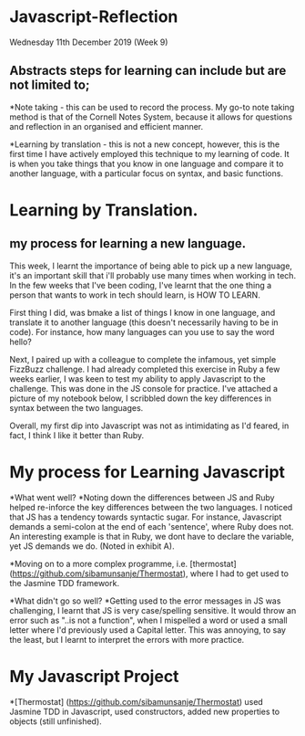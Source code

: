 # Javascript-Reflection

Wednesday 11th December 2019 (Week 9)

## Abstracts steps for learning can include but are not limited to;

*Note taking - this can be used to record the process. My go-to note taking method is that of the Cornell Notes System, because it allows for questions and reflection in an organised and efficient manner. 

*Learning by translation - this is not a new concept, however, this is the first time I have actively employed this technique to my learning of code. It is when you take things that you know in one language and compare it to another language, with a particular focus on syntax, and basic functions. 

# Learning by Translation. 
## my process for learning a new language. 

This week, I learnt the importance of being able to pick up a new language, it's an important skill that i'll probably use many times when working in tech. In the few weeks that I've been coding, I've learnt that the one thing a person that wants to work in tech should learn, is HOW TO LEARN. 

First thing I did, was bmake a list of things I know in one language, and translate it to another language (this doesn't necessarily having to be in code). For instance, how many languages can you use to say the word hello? 

Next, I paired up with a colleague to complete the infamous, yet simple FizzBuzz challenge. I had already completed this exercise in Ruby a few weeks earlier, I was keen to test my ability to apply Javascript to the challenge. This was done in the JS console for practice. I've attached a picture of my notebook below, I scribbled down the key differences in syntax between the two languages.

Overall, my first dip into Javascript was not as intimidating as I'd feared, in fact, I think I like it better than Ruby. 

# My process for Learning Javascript
*What went well?
  *Noting down the differences between JS and Ruby helped re-inforce the key differences between the two languages. I noticed that JS has a tendency towards syntactic sugar. For instance, Javascript demands a semi-colon at the end of each 'sentence', where Ruby does not. An interesting example is that in Ruby, we dont have to declare the variable, yet JS demands we do. (Noted in exhibit A). 
  
  *Moving on to a more complex programme, i.e. [thermostat] (https://github.com/sibamunsanje/Thermostat), where I had to get used to the Jasmine TDD framework. 
  
*What didn't go so well?
  *Getting used to the error messages in JS was challenging, I learnt that JS is very case/spelling sensitive. It would throw
  an error such as "..is not a function", when I mispelled a word or used a small letter where I'd previously used a Capital     letter. This was annoying, to say the least, but I learnt to interpret the errors with more practice.
  
  # My Javascript Project
  
  *[Thermostat] (https://github.com/sibamunsanje/Thermostat) used Jasmine TDD in Javascript, used constructors, added new properties to objects (still unfinished). 
  
  
  
    

